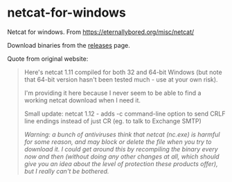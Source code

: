 # netcat-for-windows
Netcat for windows. From https://eternallybored.org/misc/netcat/

Download binaries from the [releases](https://github.com/aaviator42/netcat-for-windows/releases) page.

Quote from original website:

 > Here's netcat 1.11 compiled for both 32 and 64-bit Windows (but note that 64-bit version hasn't been tested much - use at your own risk).  
 >   
 > I'm providing it here because I never seem to be able to find a working netcat download when I need it.   
 >   
 > Small update: netcat 1.12 - adds -c command-line option to send CRLF line endings instead of just CR (eg. to talk to Exchange SMTP) 
 >  
 > _Warning: a bunch of antiviruses think that netcat (nc.exe) is harmful for some reason, and may block or delete the file when you try to download it. I could get around this by recompiling the binary every now and then (without doing any other changes at all, which should give you an idea about the level of protection these products offer), but I really can't be bothered._


